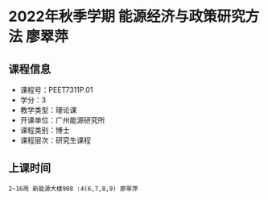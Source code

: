 # 2022年秋季学期 能源经济与政策研究方法 廖翠萍






## 课程信息

- 课程号：PEET7311P.01
- 学分：3
- 教学类型：理论课
- 开课单位：广州能源研究所
- 课程类别：博士
- 课程层次：研究生课程

## 上课时间

```
2~16周 新能源大楼908 :4(6,7,8,9) 廖翠萍
```

